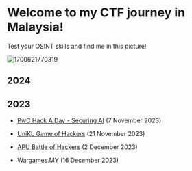 # Welcome to my CTF journey in Malaysia!

Test your OSINT skills and find me in this picture!

![1700621770319](https://github.com/warlocksmurf/ctf-writeups/assets/121353711/d31c0432-b3af-4a31-a503-d508cad49b74)

## 2024

## 2023

* [PwC Hack A Day - Securing AI](https://github.com/warlocksmurf/ctf-writeups/blob/main/hackaday2023) (7 November 2023)

* [UniKL Game of Hackers](https://github.com/warlocksmurf/ctf-writeups/blob/main/goh2023) (21 November 2023)

* [APU Battle of Hackers](https://github.com/warlocksmurf/ctf-writeups/blob/main/boh2023) (2 December 2023)

* [Wargames.MY](https://github.com/warlocksmurf/ctf-writeups/blob/main/wgmy2023) (16 December 2023)
